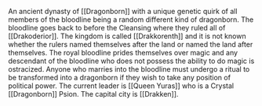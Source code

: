 An ancient dynasty of [[Dragonborn]] with a unique genetic quirk of all members of the bloodline being a random different kind of dragonborn. The bloodline goes back to before the Cleansing where they ruled all of [[Drakoderior]]. The kingdom is called [[Drakkorenth]] and it is not known whether the rulers named themselves after the land or named the land after themselves. The royal bloodline prides themselves over magic and any descendant of the bloodline who does not possess the ability to do magic is ostracized. Anyone who marries into the bloodline must undergo a ritual to be transformed into a dragonborn if they wish to take any position of political power. The current leader is [[Queen Yuras]] who is a Crystal [[Dragonborn]] Psion. The capital city is [[Drakken]].